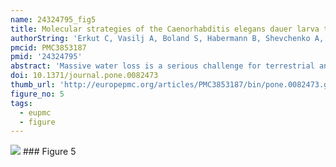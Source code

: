 ```yaml
---
name: 24324795_fig5
title: Molecular strategies of the Caenorhabditis elegans dauer larva to survive extreme desiccation.
authorString: 'Erkut C, Vasilj A, Boland S, Habermann B, Shevchenko A, Kurzchalia TV.'
pmcid: PMC3853187
pmid: '24324795'
abstract: 'Massive water loss is a serious challenge for terrestrial animals, which usually has fatal consequences. However, some organisms have developed means to survive this stress by entering an ametabolic state called anhydrobiosis. The molecular and cellular mechanisms underlying this phenomenon are poorly understood. We recently showed that Caenorhabditis elegans dauer larva, an arrested stage specialized for survival in adverse conditions, is resistant to severe desiccation. However, this requires a preconditioning step at a mild desiccative environment to prepare the organism for harsher desiccation conditions. A systems approach was used to identify factors that are activated during this preconditioning. Using microarray analysis, proteomics, and bioinformatics, genes, proteins, and biochemical pathways that are upregulated during this process were identified. These pathways were validated via reverse genetics by testing the desiccation tolerances of mutants. These data show that the desiccation response is activated by hygrosensation (sensing the desiccative environment) via head neurons. This leads to elimination of reactive oxygen species and xenobiotics, expression of heat shock and intrinsically disordered proteins, polyamine utilization, and induction of fatty acid desaturation pathway. Remarkably, this response is specific and involves a small number of functional pathways, which represent the generic toolkit for anhydrobiosis in plants and animals.'
doi: 10.1371/journal.pone.0082473
thumb_url: 'http://europepmc.org/articles/PMC3853187/bin/pone.0082473.g005.gif'
figure_no: 5
tags:
  - eupmc
  - figure
---
```

<img src='http://europepmc.org/articles/PMC3853187/bin/pone.0082473.g005.jpg' style='max-height: 300px'>
### Figure 5
<p style='font-size: 10px;'><title>Novel DTR proteins and putative elements of the hygrosensation pathway involved in desiccation tolerance.</title></p>